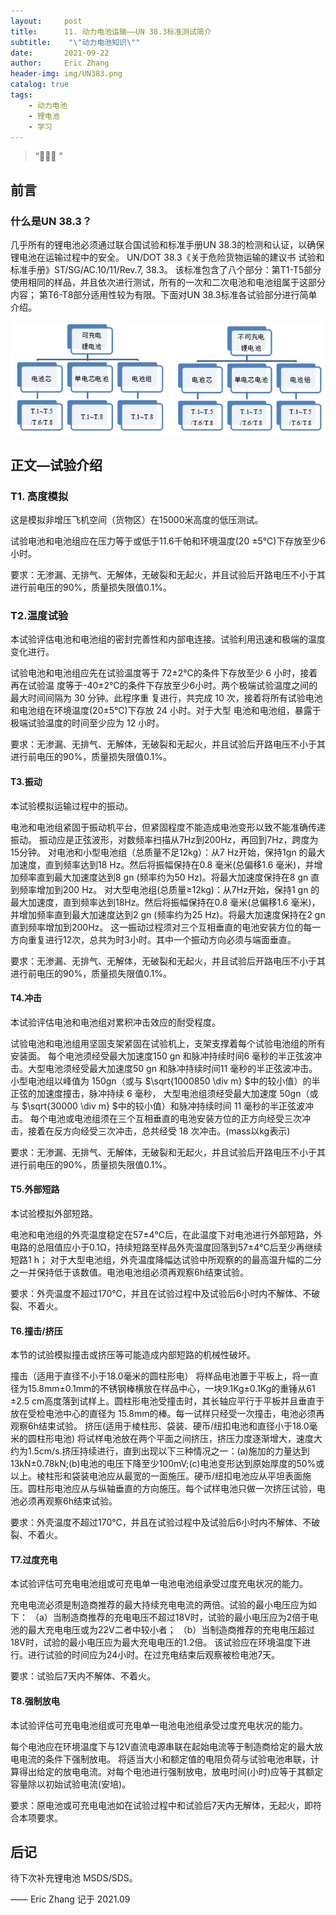 ```yaml
---
layout:     post
title:      11. 动力电池运输——UN 38.3标准测试简介
subtitle:    "\"动力电池知识\""
date:       2021-09-22
author:     Eric Zhang
header-img: img/UN383.png
catalog: true
tags:
    - 动力电池
    - 锂电池
    - 学习
---
```


> “🙉🙉🙉 ”


## 前言

### 什么是UN 38.3？
几乎所有的锂电池必须通过联合国试验和标准手册UN 38.3的检测和认证，以确保锂电池在运输过程中的安全。
UN/DOT 38.3《关于危险货物运输的建议书 试验和标准手册》ST/SG/AC.10/11/Rev.7, 38.3。
该标准包含了八个部分：第T1-T5部分使用相同的样品，并且依次进行测试，所有的一次和二次电池和电池组属于这部分内容；
第T6-T8部分适用性较为有限。下面对UN 38.3标准各试验部分进行简单介绍。

![](/img/20201016161924.png)

## 正文—试验介绍
### T1. 高度模拟
这是模拟非增压飞机空间（货物区）在15000米高度的低压测试。

试验电池和电池组应在压力等于或低于11.6千帕和环境温度(20 ±5℃)下存放至少6小时。

要求：无渗漏、无排气、无解体，无破裂和无起火，并且试验后开路电压不小于其进行前电压的90%，质量损失限值0.1%。

### T2.温度试验 
本试验评估电池和电池组的密封完善性和内部电连接。试验利用迅速和极端的温度变化进行。

试验电池和电池组应先在试验温度等于 72±2℃的条件下存放至少 6 小时，接着再在试验温
度等于-40±2℃的条件下存放至少6小时。两个极端试验温度之间的最大时间间隔为 30 分钟。此程序重
复进行，共完成 10 次，接着将所有试验电池和电池组在环境温度(20±5℃)下存放 24 小时。对于大型
电池和电池组，暴露于极端试验温度的时间至少应为 12 小时。

要求：无渗漏、无排气、无解体，无破裂和无起火，并且试验后开路电压不小于其进行前电压的90%，质量损失限值0.1%。

#### T3.振动
本试验模拟运输过程中的振动。

电池和电池组紧固于振动机平台，但紧固程度不能造成电池变形以致不能准确传递振动。
振动应是正弦波形，对数频率扫描从7Hz到200Hz，再回到7Hz，跨度为15分钟。
对电池和小型电池组（总质量不足12kg）：从7 Hz开始，保持1gn 的最大加速度，直到频率达到18 Hz。然后将振幅保持在0.8 毫米(总偏移1.6 毫米)，并增加频率直到最大加速度达到8 gn (频率约为50 Hz)。将最大加速度保持在8 gn 直到频率增加到200 Hz。
对大型电池组(总质量≥12kg)：从7Hz开始，保持1 gn 的最大加速度，直到频率达到18Hz。然后将振幅保持在0.8 毫米(总偏移1.6 毫米)，并增加频率直到最大加速度达到2 gn (频率约为25 Hz)。将最大加速度保持在2 gn 直到频率增加到200Hz。
这一振动过程须对三个互相垂直的电池安装方位的每一方向重复进行12次，总共为时3小时。其中一个振动方向必须与端面垂直。

要求：无渗漏、无排气、无解体，无破裂和无起火，并且试验后开路电压不小于其进行前电压的90%，质量损失限值0.1%。

#### T4.冲击
本试验评估电池和电池组对累积冲击效应的耐受程度。

试验电池和电池组用坚固支架紧固在试验机上，支架支撑着每个试验电池组的所有安装面。
每个电池须经受最大加速度150 gn 和脉冲持续时间6 毫秒的半正弦波冲击。大型电池须经受最大加速度50 gn 和脉冲持续时间11 毫秒的半正弦波冲击。
小型电池组以峰值为 150gn（或与 $\sqrt{1000850 \div m} $中的较小值）的半正弦的加速度撞击，脉冲持续 6 毫秒，
大型电池组须经受最大加速度 50gn（或与 $\sqrt{30000 \div m} $中的较小值）和脉冲持续时间 11 毫秒的半正弦波冲击。
每个电池或电池组须在三个互相垂直的电池安装方位的正方向经受三次冲击，接着在反方向经受三次冲击，总共经受 18 次冲击。(mass以kg表示)

要求：无渗漏、无排气、无解体，无破裂和无起火，并且试验后开路电压不小于其进行前电压的90%，质量损失限值0.1%。

#### T5.外部短路
本试验模拟外部短路。

电池和电池组的外壳温度稳定在57±4℃后，在此温度下对电池进行外部短路，外电路的总阻值应小于0.1Ω，持续短路至样品外壳温度回落到57±4℃后至少再继续短路1 h；
对于大型电池组，外壳温度降幅达试验中所观察的的最高温升幅的二分之一并保持低于该数值。电池电池组必须再观察6h结束试验。

要求：外壳温度不超过170℃，并且在试验过程中及试验后6小时内不解体、不破裂、不着火。

#### T6.撞击/挤压
本节的试验模拟撞击或挤压等可能造成内部短路的机械性破坏。

撞击（适用于直径不小于18.0毫米的圆柱形电）
将样品电池置于平板上，将一直径为15.8mm±0.1mm的不锈钢棒横放在样品中心，一块9.1Kg±0.1Kg的重锤从61 ±2.5 cm高度落到试样上。圆柱形电池受撞击时，其长轴应平行于平板并且垂直于放在受检电池中心的直径为 15.8mm的棒。每一试样只经受一次撞击，电池必须再观察6h结束试验。
挤压(适用于棱柱形、袋装、硬币/纽扣电池和直径小于18.0毫米的圆柱形电池)
将试样电池放在两个平面之间挤压，挤压力度逐渐增大，速度大约为1.5cm/s.挤压持续进行，直到出现以下三种情况之一：(a)施加的力量达到13kN±0.78kN;(b)电池的电压下降至少100mV;(c)电池变形达到原始厚度的50%或以上。棱柱形和袋装电池应从最宽的一面施压。硬币/纽扣电池应从平坦表面施压。圆柱形电池应从与纵轴垂直的方向施压。每个试样电池只做一次挤压试验，电池必须再观察6h结束试验。

要求：外壳温度不超过170℃，并且在试验过程中及试验后6小时内不解体、不破裂、不着火。

#### T7.过度充电
本试验评估可充电电池组或可充电单一电池电池组承受过度充电状况的能力。

充电电流必须是制造商推荐的最大持续充电电流的两倍。试验的最小电压应为如下：
（a）当制造商推荐的充电电压不超过18V时，试验的最小电压应为2倍于电池的最大充电电压或为22V二者中较小者；
（b）当制造商推荐的充电电压超过18V时，试验的最小电压应为最大充电电压的1.2倍。
该试验应在环境温度下进行。进行试验的时间应为24小时。在过充电结束后观察被检电池7天。

要求：试验后7天内不解体、不着火。

#### T8.强制放电
本试验评估可充电电池组或可充电单一电池电池组承受过度充电状况的能力。

每个电池应在环境温度下与12V直流电源串联在起始电流等于制造商给定的最大放电电流的条件下强制放电。
将适当大小和额定值的电阻负荷与试验电池串联，计算得出给定的放电电流。对每个电池进行强制放电，放电时间(小时)应等于其额定容量除以初始试验电流(安培)。

要求：原电池或可充电电池如在试验过程中和试验后7天内无解体，无起火，即符合本项要求。

## 后记

待下次补充锂电池 MSDS/SDS。

—— Eric Zhang 记于 2021.09

